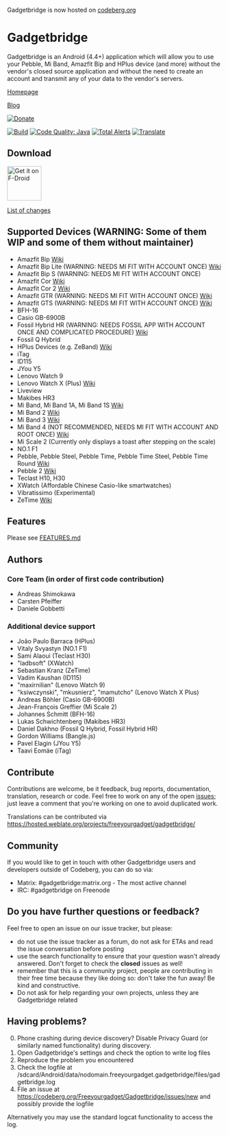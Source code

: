 Gadgetbridge is now hosted on [codeberg.org](https://codeberg.org/Freeyourgadget/Gadgetbridge/)

Gadgetbridge
============

Gadgetbridge is an Android (4.4+) application which will allow you to use your
Pebble, Mi Band, Amazfit Bip and HPlus device (and more) without the vendor's closed source application
and without the need to create an account and transmit any of your data to the
vendor's servers.


[Homepage](https://gadgetbridge.org)

[Blog](https://blog.freeyourgadget.org)

[![Donate](https://liberapay.com/assets/widgets/donate.svg)](https://liberapay.com/Gadgetbridge/donate)


[![Build](https://travis-ci.org/Freeyourgadget/Gadgetbridge.svg?branch=master)](https://travis-ci.org/Freeyourgadget/Gadgetbridge)
[![Code Quality: Java](https://img.shields.io/lgtm/grade/java/g/Freeyourgadget/Gadgetbridge.svg?logo=lgtm&logoWidth=18)](https://lgtm.com/projects/g/Freeyourgadget/Gadgetbridge/context:java)
[![Total Alerts](https://img.shields.io/lgtm/alerts/g/Freeyourgadget/Gadgetbridge.svg?logo=lgtm&logoWidth=18)](https://lgtm.com/projects/g/Freeyourgadget/Gadgetbridge/alerts)
[![Translate](https://hosted.weblate.org/widgets/freeyourgadget/-/gadgetbridge/svg-badge.svg)](https://hosted.weblate.org/projects/freeyourgadget/gadgetbridge)

## Download

[<img src="https://f-droid.org/badge/get-it-on.png" alt="Get it on F-Droid" height="80">](https://f-droid.org/app/nodomain.freeyourgadget.gadgetbridge)

[List of changes](https://codeberg.org/Freeyourgadget/Gadgetbridge/src/master/CHANGELOG.md)

## Supported Devices (WARNING: Some of them WIP and some of them without maintainer)
* Amazfit Bip [Wiki](https://codeberg.org/Freeyourgadget/Gadgetbridge/wiki/Amazfit-Bip)
* Amazfit Bip Lite (WARNING: NEEDS MI FIT WITH ACCOUNT ONCE) [Wiki](https://codeberg.org/Freeyourgadget/Gadgetbridge/wiki/Amazfit-Bip-Lite)
* Amazfit Bip S (WARNING: NEEDS MI FIT WITH ACCOUNT ONCE)
* Amazfit Cor [Wiki](https://codeberg.org/Freeyourgadget/Gadgetbridge/wiki/Amazfit-Cor)
* Amazfit Cor 2 [Wiki](https://codeberg.org/Freeyourgadget/Gadgetbridge/wiki/Amazfit-Cor-2)
* Amazfit GTR (WARNING: NEEDS MI FIT WITH ACCOUNT ONCE) [Wiki](https://codeberg.org/Freeyourgadget/Gadgetbridge/wiki/Amazfit-GTR)
* Amazfit GTS (WARNING: NEEDS MI FIT WITH ACCOUNT ONCE) [Wiki](https://codeberg.org/Freeyourgadget/Gadgetbridge/wiki/Amazfit-GTS)
* BFH-16
* Casio GB-6900B
* Fossil Hybrid HR (WARNING: NEEDS FOSSIL APP WITH ACCOUNT ONCE AND COMPLICATED PROCEDURE) [Wiki](https://codeberg.org/Freeyourgadget/Gadgetbridge/wiki/Fossil-Hybrid-HR)
* Fossil Q Hybrid
* HPlus Devices (e.g. ZeBand) [Wiki](https://codeberg.org/Freeyourgadget/Gadgetbridge/wiki/HPlus)
* iTag
* ID115
* JYou Y5
* Lenovo Watch 9
* Lenovo Watch X (Plus) [Wiki](https://codeberg.org/mamutcho/Gadgetbridge/wiki)
* Liveview
* Makibes HR3
* Mi Band, Mi Band 1A, Mi Band 1S [Wiki](https://codeberg.org/Freeyourgadget/Gadgetbridge/wiki/Mi-Band)
* Mi Band 2 [Wiki](https://codeberg.org/Freeyourgadget/Gadgetbridge/wiki/Mi-Band-2)
* Mi Band 3 [Wiki](https://codeberg.org/Freeyourgadget/Gadgetbridge/wiki/Mi-Band-3)
* Mi Band 4 (NOT RECOMMENDED, NEEDS MI FIT WITH ACCOUNT AND ROOT ONCE) [Wiki](https://codeberg.org/Freeyourgadget/Gadgetbridge/wiki/Mi-Band-4)
* Mi Scale 2 (Currently only displays a toast after stepping on the scale)
* NO.1 F1
* Pebble, Pebble Steel, Pebble Time, Pebble Time Steel, Pebble Time Round [Wiki](https://codeberg.org/Freeyourgadget/Gadgetbridge/wiki/Pebble)
* Pebble 2 [Wiki](https://codeberg.org/Freeyourgadget/Gadgetbridge/wiki/Pebble)
* Teclast H10, H30
* XWatch (Affordable Chinese Casio-like smartwatches)
* Vibratissimo (Experimental)
* ZeTime [Wiki](https://codeberg.org/Freeyourgadget/Gadgetbridge/wiki/MyKronoz-ZeTime)


## Features

Please see [FEATURES.md](https://codeberg.org/Freeyourgadget/Gadgetbridge/src/master/FEATURES.md)

## Authors
### Core Team (in order of first code contribution)

* Andreas Shimokawa
* Carsten Pfeiffer
* Daniele Gobbetti

### Additional device support
* João Paulo Barraca (HPlus)
* Vitaly Svyastyn (NO.1 F1)
* Sami Alaoui (Teclast H30)
* "ladbsoft" (XWatch)
* Sebastian Kranz (ZeTime)
* Vadim Kaushan (ID115)
* "maxirnilian" (Lenovo Watch 9)
* "ksiwczynski", "mkusnierz", "mamutcho" (Lenovo Watch X Plus)
* Andreas Böhler (Casio GB-6900B)
* Jean-François Greffier (Mi Scale 2)
* Johannes Schmitt (BFH-16)
* Lukas Schwichtenberg (Makibes HR3)
* Daniel Dakhno (Fossil Q Hybrid, Fossil Hybrid HR)
* Gordon Williams (Bangle.js)
* Pavel Elagin (JYou Y5)
* Taavi Eomäe (iTag)

## Contribute

Contributions are welcome, be it feedback, bug reports, documentation, translation, research or code. Feel free to work
on any of the open [issues](https://codeberg.org/Freeyourgadget/Gadgetbridge/issues);
just leave a comment that you're working on one to avoid duplicated work.

Translations can be contributed via https://hosted.weblate.org/projects/freeyourgadget/gadgetbridge/

## Community

If you would like to get in touch with other Gadgetbridge users and developers outside of Codeberg, you can do so via:
* Matrix: #gadgetbridge:matrix.org - The most active channel
* IRC: #gadgetbridge on Freenode

## Do you have further questions or feedback?

Feel free to open an issue on our issue tracker, but please:
- do not use the issue tracker as a forum, do not ask for ETAs and read the issue conversation before posting
- use the search functionality to ensure that your question wasn't already answered. Don't forget to check the **closed** issues as well!
- remember that this is a community project, people are contributing in their free time because they like doing so: don't take the fun away! Be kind and constructive.
- Do not ask for help regarding your own projects, unless they are Gadgetbridge related

## Having problems?

0. Phone crashing during device discovery? Disable Privacy Guard (or similarly named functionality) during discovery.
1. Open Gadgetbridge's settings and check the option to write log files
2. Reproduce the problem you encountered
3. Check the logfile at /sdcard/Android/data/nodomain.freeyourgadget.gadgetbridge/files/gadgetbridge.log
4. File an issue at https://codeberg.org/Freeyourgadget/Gadgetbridge/issues/new and possibly provide the logfile

Alternatively you may use the standard logcat functionality to access the log.
